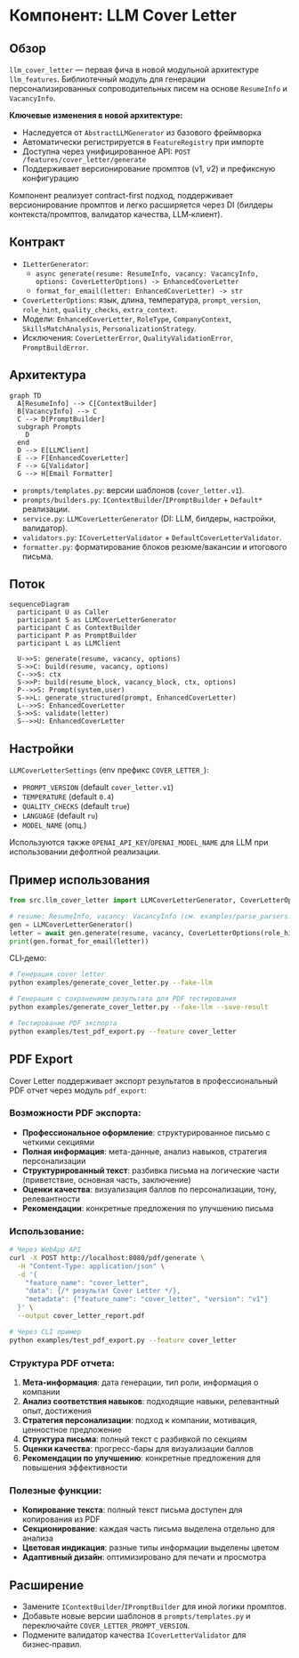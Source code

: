 # Компонент: LLM Cover Letter

## Обзор

`llm_cover_letter` — первая фича в новой модульной архитектуре `llm_features`. Библиотечный модуль для генерации персонализированных сопроводительных писем на основе `ResumeInfo` и `VacancyInfo`. 

**Ключевые изменения в новой архитектуре:**
- Наследуется от `AbstractLLMGenerator` из базового фреймворка
- Автоматически регистрируется в `FeatureRegistry` при импорте
- Доступна через унифицированное API: `POST /features/cover_letter/generate`
- Поддерживает версионирование промптов (v1, v2) и префиксную конфигурацию

Компонент реализует contract-first подход, поддерживает версионирование промптов и легко расширяется через DI (билдеры контекста/промптов, валидатор качества, LLM‑клиент).

## Контракт

- `ILetterGenerator`:
  - `async generate(resume: ResumeInfo, vacancy: VacancyInfo, options: CoverLetterOptions) -> EnhancedCoverLetter`
  - `format_for_email(letter: EnhancedCoverLetter) -> str`
- `CoverLetterOptions`: язык, длина, температура, `prompt_version`, `role_hint`, `quality_checks`, `extra_context`.
- Модели: `EnhancedCoverLetter`, `RoleType`, `CompanyContext`, `SkillsMatchAnalysis`, `PersonalizationStrategy`.
- Исключения: `CoverLetterError`, `QualityValidationError`, `PromptBuildError`.

## Архитектура

```mermaid
graph TD
  A[ResumeInfo] --> C[ContextBuilder]
  B[VacancyInfo] --> C
  C --> D[PromptBuilder]
  subgraph Prompts
    D
  end
  D --> E[LLMClient]
  E --> F[EnhancedCoverLetter]
  F --> G[Validator]
  G --> H[Email Formatter]
```

- `prompts/templates.py`: версии шаблонов (`cover_letter.v1`).
- `prompts/builders.py`: `IContextBuilder`/`IPromptBuilder` + `Default*` реализации.
- `service.py`: `LLMCoverLetterGenerator` (DI: LLM, билдеры, настройки, валидатор).
- `validators.py`: `ICoverLetterValidator` + `DefaultCoverLetterValidator`.
- `formatter.py`: форматирование блоков резюме/вакансии и итогового письма.

## Поток

```mermaid
sequenceDiagram
  participant U as Caller
  participant S as LLMCoverLetterGenerator
  participant C as ContextBuilder
  participant P as PromptBuilder
  participant L as LLMClient

  U->>S: generate(resume, vacancy, options)
  S->>C: build(resume, vacancy, options)
  C-->>S: ctx
  S->>P: build(resume_block, vacancy_block, ctx, options)
  P-->>S: Prompt(system,user)
  S->>L: generate_structured(prompt, EnhancedCoverLetter)
  L-->>S: EnhancedCoverLetter
  S->>S: validate(letter)
  S-->>U: EnhancedCoverLetter
```

## Настройки

`LLMCoverLetterSettings` (env префикс `COVER_LETTER_`):
- `PROMPT_VERSION` (default `cover_letter.v1`)
- `TEMPERATURE` (default `0.4`)
- `QUALITY_CHECKS` (default `true`)
- `LANGUAGE` (default `ru`)
- `MODEL_NAME` (опц.)

Используются также `OPENAI_API_KEY`/`OPENAI_MODEL_NAME` для LLM при использовании дефолтной реализации.

## Пример использования

```python
from src.llm_cover_letter import LLMCoverLetterGenerator, CoverLetterOptions, RoleType

# resume: ResumeInfo, vacancy: VacancyInfo (см. examples/parse_parsers.py)
gen = LLMCoverLetterGenerator()
letter = await gen.generate(resume, vacancy, CoverLetterOptions(role_hint=RoleType.DEVELOPER))
print(gen.format_for_email(letter))
```

CLI‑демо:

```bash
# Генерация cover letter
python examples/generate_cover_letter.py --fake-llm

# Генерация с сохранением результата для PDF тестирования
python examples/generate_cover_letter.py --fake-llm --save-result

# Тестирование PDF экспорта
python examples/test_pdf_export.py --feature cover_letter
```

## PDF Export

Cover Letter поддерживает экспорт результатов в профессиональный PDF отчет через модуль `pdf_export`:

### Возможности PDF экспорта:

- **Профессиональное оформление**: структурированное письмо с четкими секциями
- **Полная информация**: мета-данные, анализ навыков, стратегия персонализации
- **Структурированный текст**: разбивка письма на логические части (приветствие, основная часть, заключение)
- **Оценки качества**: визуализация баллов по персонализации, тону, релевантности
- **Рекомендации**: конкретные предложения по улучшению письма

### Использование:

```bash
# Через WebApp API
curl -X POST http://localhost:8080/pdf/generate \
  -H "Content-Type: application/json" \
  -d '{
    "feature_name": "cover_letter",
    "data": {/* результат Cover Letter */},
    "metadata": {"feature_name": "cover_letter", "version": "v1"}
  }' \
  --output cover_letter_report.pdf

# Через CLI пример
python examples/test_pdf_export.py --feature cover_letter
```

### Структура PDF отчета:

1. **Мета-информация**: дата генерации, тип роли, информация о компании
2. **Анализ соответствия навыков**: подходящие навыки, релевантный опыт, достижения
3. **Стратегия персонализации**: подход к компании, мотивация, ценностное предложение
4. **Структура письма**: полный текст с разбивкой по секциям
5. **Оценки качества**: прогресс-бары для визуализации баллов
6. **Рекомендации по улучшению**: конкретные предложения для повышения эффективности

### Полезные функции:

- **Копирование текста**: полный текст письма доступен для копирования из PDF
- **Секционирование**: каждая часть письма выделена отдельно для анализа
- **Цветовая индикация**: разные типы информации выделены цветом
- **Адаптивный дизайн**: оптимизировано для печати и просмотра

## Расширение

- Замените `IContextBuilder`/`IPromptBuilder` для иной логики промптов.
- Добавьте новые версии шаблонов в `prompts/templates.py` и переключайте `COVER_LETTER_PROMPT_VERSION`.
- Подмените валидатор качества `ICoverLetterValidator` для бизнес‑правил.
